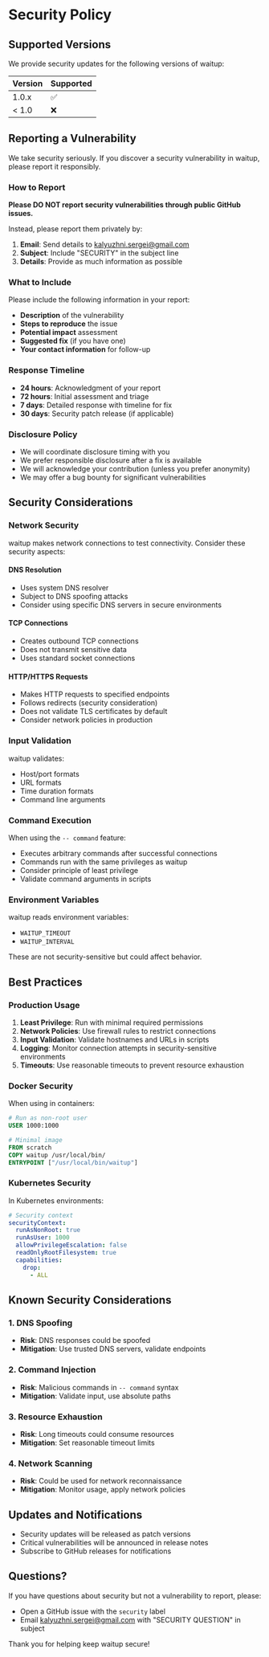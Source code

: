 # Security Policy

## Supported Versions

We provide security updates for the following versions of waitup:

| Version | Supported          |
| ------- | ------------------ |
| 1.0.x   | :white_check_mark: |
| < 1.0   | :x:                |

## Reporting a Vulnerability

We take security seriously. If you discover a security vulnerability in waitup, please report it responsibly.

### How to Report

**Please DO NOT report security vulnerabilities through public GitHub issues.**

Instead, please report them privately by:

1. **Email**: Send details to <kalyuzhni.sergei@gmail.com>
2. **Subject**: Include "SECURITY" in the subject line
3. **Details**: Provide as much information as possible

### What to Include

Please include the following information in your report:

- **Description** of the vulnerability
- **Steps to reproduce** the issue
- **Potential impact** assessment
- **Suggested fix** (if you have one)
- **Your contact information** for follow-up

### Response Timeline

- **24 hours**: Acknowledgment of your report
- **72 hours**: Initial assessment and triage
- **7 days**: Detailed response with timeline for fix
- **30 days**: Security patch release (if applicable)

### Disclosure Policy

- We will coordinate disclosure timing with you
- We prefer responsible disclosure after a fix is available
- We will acknowledge your contribution (unless you prefer anonymity)
- We may offer a bug bounty for significant vulnerabilities

## Security Considerations

### Network Security

waitup makes network connections to test connectivity. Consider these security aspects:

#### DNS Resolution

- Uses system DNS resolver
- Subject to DNS spoofing attacks
- Consider using specific DNS servers in secure environments

#### TCP Connections

- Creates outbound TCP connections
- Does not transmit sensitive data
- Uses standard socket connections

#### HTTP/HTTPS Requests

- Makes HTTP requests to specified endpoints
- Follows redirects (security consideration)
- Does not validate TLS certificates by default
- Consider network policies in production

### Input Validation

waitup validates:

- Host/port formats
- URL formats
- Time duration formats
- Command line arguments

### Command Execution

When using the `-- command` feature:

- Executes arbitrary commands after successful connections
- Commands run with the same privileges as waitup
- Consider principle of least privilege
- Validate command arguments in scripts

### Environment Variables

waitup reads environment variables:

- `WAITUP_TIMEOUT`
- `WAITUP_INTERVAL`

These are not security-sensitive but could affect behavior.

## Best Practices

### Production Usage

1. **Least Privilege**: Run with minimal required permissions
2. **Network Policies**: Use firewall rules to restrict connections
3. **Input Validation**: Validate hostnames and URLs in scripts
4. **Logging**: Monitor connection attempts in security-sensitive environments
5. **Timeouts**: Use reasonable timeouts to prevent resource exhaustion

### Docker Security

When using in containers:

```dockerfile
# Run as non-root user
USER 1000:1000

# Minimal image
FROM scratch
COPY waitup /usr/local/bin/
ENTRYPOINT ["/usr/local/bin/waitup"]
```

### Kubernetes Security

In Kubernetes environments:

```yaml
# Security context
securityContext:
  runAsNonRoot: true
  runAsUser: 1000
  allowPrivilegeEscalation: false
  readOnlyRootFilesystem: true
  capabilities:
    drop:
      - ALL
```

## Known Security Considerations

### 1. DNS Spoofing

- **Risk**: DNS responses could be spoofed
- **Mitigation**: Use trusted DNS servers, validate endpoints

### 2. Command Injection

- **Risk**: Malicious commands in `-- command` syntax
- **Mitigation**: Validate input, use absolute paths

### 3. Resource Exhaustion

- **Risk**: Long timeouts could consume resources
- **Mitigation**: Set reasonable timeout limits

### 4. Network Scanning

- **Risk**: Could be used for network reconnaissance
- **Mitigation**: Monitor usage, apply network policies

## Updates and Notifications

- Security updates will be released as patch versions
- Critical vulnerabilities will be announced in release notes
- Subscribe to GitHub releases for notifications

## Questions?

If you have questions about security but not a vulnerability to report, please:

- Open a GitHub issue with the `security` label
- Email <kalyuzhni.sergei@gmail.com> with "SECURITY QUESTION" in subject

Thank you for helping keep waitup secure!
